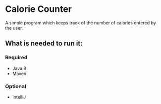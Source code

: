 Calorie Counter
===============

A simple program which keeps track of the number of calories entered by the user.

What is needed to run it:
-------------------------
### Required
- Java 8
- Maven

### Optional
- IntelliJ
